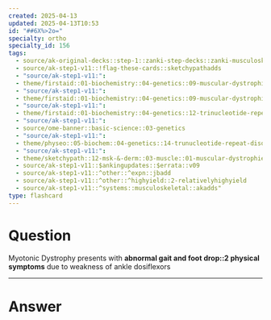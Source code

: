 ```yaml
---
created: 2025-04-13
updated: 2025-04-13T10:53
id: "##6X%>2o="
specialty: ortho
specialty_id: 156
tags:
  - source/ak-original-decks::step-1::zanki-step-decks::zanki-musculoskeletal::musculoskeletal-pathology
  - source/ak-step1-v11::!flag-these-cards::sketchypathadds
  - "source/ak-step1-v11:": 
  - theme/firstaid::01-biochemistry::04-genetics::09-muscular-dystrophies
  - "source/ak-step1-v11:": 
  - theme/firstaid::01-biochemistry::04-genetics::09-muscular-dystrophies::myotonic-dystrophy
  - "source/ak-step1-v11:": 
  - theme/firstaid::01-biochemistry::04-genetics::12-trinucleotide-repeat-expansion-diseases::myotonic-dystrophy
  - "source/ak-step1-v11:": 
  - source/ome-banner::basic-science::03-genetics
  - "source/ak-step1-v11:": 
  - theme/physeo::05-biochem::04-genetics::14-trunucleotide-repeat-disorders---myotonic-dystrophy
  - "source/ak-step1-v11:": 
  - theme/sketchypath::12-msk-&-derm::03-muscle::01-muscular-dystrophies
  - source/ak-step1-v11::$ankingupdates::$errata::v09
  - source/ak-step1-v11::^other::^expn::jbadd
  - source/ak-step1-v11::^other::^highyield::2-relativelyhighyield
  - source/ak-step1-v11::^systems::musculoskeletal::akadds"
type: flashcard
---
```


# Question
Myotonic Dystrophy presents with **abnormal gait and foot drop::2 physical symptoms** due to weakness of ankle dosiflexors

---

# Answer
